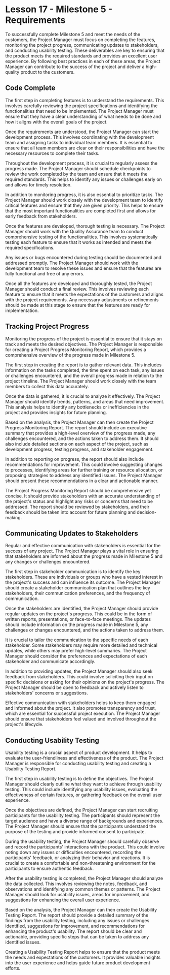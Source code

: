 # Lesson 17 - Milestone 5 - Requirements

To successfully complete Milestone 5 and meet the needs of the customers, the Project Manager must
focus on completing the features, monitoring the project progress, communicating updates to
stakeholders, and conducting usability testing. These deliverables are key to ensuring that the
product meets the required standards and provides an excellent user experience. By following best
practices in each of these areas, the Project Manager can contribute to the success of the project
and deliver a high-quality product to the customers.


## Code Complete

The first step in completing features is to understand the requirements. This involves carefully
reviewing the project specifications and identifying the functionalities that need to be
implemented. The Project Manager must ensure that they have a clear understanding of what needs to
be done and how it aligns with the overall goals of the project.

Once the requirements are understood, the Project Manager can start the development process. This
involves coordinating with the development team and assigning tasks to individual team members. It
is essential to ensure that all team members are clear on their responsibilities and have the
necessary resources to complete their tasks.

Throughout the development process, it is crucial to regularly assess the progress made. The Project
Manager should schedule checkpoints to review the work completed by the team and ensure that it
meets the required standards. This helps to identify any issues or challenges early on and allows
for timely resolution.

In addition to monitoring progress, it is also essential to prioritize tasks. The Project Manager
should work closely with the development team to identify critical features and ensure that they
are given priority. This helps to ensure that the most important functionalities are completed
first and allows for early feedback from stakeholders.

Once the features are developed, thorough testing is necessary. The Project Manager should work with
the Quality Assurance team to conduct comprehensive testing of the functionalities. This involves
systematically testing each feature to ensure that it works as intended and meets the required
specifications.

Any issues or bugs encountered during testing should be documented and addressed promptly. The
Project Manager should work with the development team to resolve these issues and ensure that the
features are fully functional and free of any errors.

Once all the features are developed and thoroughly tested, the Project Manager should conduct a
final review. This involves reviewing each feature to ensure that it meets the expectations of the
customers and aligns with the project requirements. Any necessary adjustments or refinements should
be made at this stage to ensure that the features are ready for implementation.


## Tracking Project Progress

Monitoring the progress of the project is essential to ensure that it stays on track and meets the
desired objectives. The Project Manager is responsible for creating a Project Progress Monitoring
Report, which provides a comprehensive overview of the progress made in Milestone 5.

The first step in creating the report is to gather relevant data. This includes information on the
tasks completed, the time spent on each task, any issues or challenges encountered, and the overall
progress made in relation to the project timeline. The Project Manager should work closely with the
team members to collect this data accurately.

Once the data is gathered, it is crucial to analyze it effectively. The Project Manager should
identify trends, patterns, and areas that need improvement. This analysis helps to identify any
bottlenecks or inefficiencies in the project and provides insights for future planning.

Based on the analysis, the Project Manager can then create the Project Progress Monitoring Report.
The report should include an executive summary that provides a high-level overview of the progress
made, any challenges encountered, and the actions taken to address them. It should also include
detailed sections on each aspect of the project, such as development progress, testing progress,
and stakeholder engagement.

In addition to reporting on progress, the report should also include recommendations for
improvement. This could involve suggesting changes to processes, identifying areas for further
training or resource allocation, or proposing strategies to address any identified issues. The
Project Manager should present these recommendations in a clear and actionable manner.

The Project Progress Monitoring Report should be comprehensive yet concise. It should provide
stakeholders with an accurate understanding of the project's status and highlight any risks or
concerns that need to be addressed. The report should be reviewed by stakeholders, and their
feedback should be taken into account for future planning and decision-making.


## Communicating Updates to Stakeholders

Regular and effective communication with stakeholders is essential for the success of any project.
The Project Manager plays a vital role in ensuring that stakeholders are informed about the
progress made in Milestone 5 and any changes or challenges encountered.

The first step in stakeholder communication is to identify the key stakeholders. These are
individuals or groups who have a vested interest in the project's success and can influence its
outcome. The Project Manager should create a stakeholder communication plan that outlines the key
stakeholders, their communication preferences, and the frequency of communication.

Once the stakeholders are identified, the Project Manager should provide regular updates on the
project's progress. This could be in the form of written reports, presentations, or face-to-face
meetings. The updates should include information on the progress made in Milestone 5, any
challenges or changes encountered, and the actions taken to address them.

It is crucial to tailor the communication to the specific needs of each stakeholder. Some
stakeholders may require more detailed and technical updates, while others may prefer high-level
summaries. The Project Manager should consider the preferences and expectations of each stakeholder
and communicate accordingly.

In addition to providing updates, the Project Manager should also seek feedback from stakeholders.
This could involve soliciting their input on specific decisions or asking for their opinions on the
project's progress. The Project Manager should be open to feedback and actively listen to
stakeholders' concerns or suggestions.

Effective communication with stakeholders helps to keep them engaged and informed about the project.
It also promotes transparency and trust, which are essential for successful project execution. The
Project Manager should ensure that stakeholders feel valued and involved throughout the project's
lifecycle.


## Conducting Usability Testing

Usability testing is a crucial aspect of product development. It helps to evaluate the
user-friendliness and effectiveness of the product. The Project Manager is responsible for
conducting usability testing and creating a Usability Testing Report.

The first step in usability testing is to define the objectives. The Project Manager should clearly
outline what they want to achieve through usability testing. This could include identifying any
usability issues, evaluating the effectiveness of certain features, or gathering feedback on the
overall user experience.

Once the objectives are defined, the Project Manager can start recruiting participants for the
usability testing. The participants should represent the target audience and have a diverse range
of backgrounds and experiences. The Project Manager should ensure that the participants understand
the purpose of the testing and provide informed consent to participate.

During the usability testing, the Project Manager should carefully observe and record the
participants' interactions with the product. This could involve noting down any issues or
difficulties encountered, recording the participants' feedback, or analyzing their behavior and
reactions. It is crucial to create a comfortable and non-threatening environment for the
participants to ensure authentic feedback.

After the usability testing is completed, the Project Manager should analyze the data collected.
This involves reviewing the notes, feedback, and observations and identifying any common themes or
patterns. The Project Manager should look for usability issues, areas for improvement, and
suggestions for enhancing the overall user experience.

Based on the analysis, the Project Manager can then create the Usability Testing Report. The report
should provide a detailed summary of the findings from the usability testing, including any issues
or challenges identified, suggestions for improvement, and recommendations for enhancing the
product's usability. The report should be clear and actionable, providing specific steps that can
be taken to address any identified issues.

Creating a Usability Testing Report helps to ensure that the product meets the needs and
expectations of the customers. It provides valuable insights into the user experience and helps
guide future product development efforts.
